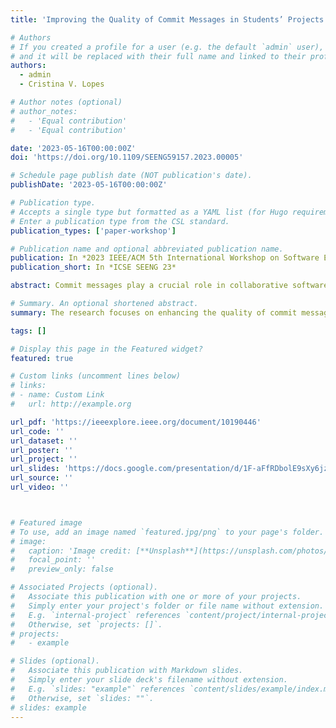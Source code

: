 ```yaml
---
title: 'Improving the Quality of Commit Messages in Students’ Projects'

# Authors
# If you created a profile for a user (e.g. the default `admin` user), write the username (folder name) here
# and it will be replaced with their full name and linked to their profile.
authors:
  - admin
  - Cristina V. Lopes

# Author notes (optional)
# author_notes:
#   - 'Equal contribution'
#   - 'Equal contribution'

date: '2023-05-16T00:00:00Z'
doi: 'https://doi.org/10.1109/SEENG59157.2023.00005'

# Schedule page publish date (NOT publication's date).
publishDate: '2023-05-16T00:00:00Z'

# Publication type.
# Accepts a single type but formatted as a YAML list (for Hugo requirements).
# Enter a publication type from the CSL standard.
publication_types: ['paper-workshop']

# Publication name and optional abbreviated publication name.
publication: In *2023 IEEE/ACM 5th International Workshop on Software Engineering Education for the Next Generation*
publication_short: In *ICSE SEENG 23*

abstract: Commit messages play a crucial role in collaborative software development. They provide a clear and concise description of the changes made to the source code. However, many commit messages among students’ projects lack useful information. This is a concern, as low-quality commit messages can negatively impact communication of software development and future maintenance. To address this issue, this research aims to help students write high-quality commit messages by “nudging” them in the right direction. We modified the GitHub Desktop application by incorporating specific requirements for commit messages, specifically “what” and “why” parts. To test whether this affects the quality of commit messages, we divided students from an Information Retrieval class into two groups, with one group using the modified application and the other using other interfaces. The results show that the quality of commit messages is improved in terms of informativeness, clearness, and length.

# Summary. An optional shortened abstract.
summary: The research focuses on enhancing the quality of commit messages in collaborative software development by introducing specific requirements in the "what" and "why" parts through modifications to the GitHub Desktop application, demonstrating improved informativeness, clearness, and length in commit messages among students.

tags: []

# Display this page in the Featured widget?
featured: true

# Custom links (uncomment lines below)
# links:
# - name: Custom Link
#   url: http://example.org

url_pdf: 'https://ieeexplore.ieee.org/document/10190446'
url_code: ''
url_dataset: ''
url_poster: ''
url_project: ''
url_slides: 'https://docs.google.com/presentation/d/1F-aFfRDbolE9sXy6jzUvyhjG8mQ57dksWCQ-su_8eeU/edit?usp=sharing'
url_source: ''
url_video: ''



# Featured image
# To use, add an image named `featured.jpg/png` to your page's folder.
# image:
#   caption: 'Image credit: [**Unsplash**](https://unsplash.com/photos/pLCdAaMFLTE)'
#   focal_point: ''
#   preview_only: false

# Associated Projects (optional).
#   Associate this publication with one or more of your projects.
#   Simply enter your project's folder or file name without extension.
#   E.g. `internal-project` references `content/project/internal-project/index.md`.
#   Otherwise, set `projects: []`.
# projects:
#   - example

# Slides (optional).
#   Associate this publication with Markdown slides.
#   Simply enter your slide deck's filename without extension.
#   E.g. `slides: "example"` references `content/slides/example/index.md`.
#   Otherwise, set `slides: ""`.
# slides: example
---
```


<!-- {{% callout note %}}
Click the _Cite_ button above to demo the feature to enable visitors to import publication metadata into their reference management software.
{{% /callout %}}

{{% callout note %}}
Create your slides in Markdown - click the _Slides_ button to check out the example.
{{% /callout %}}

Add the publication's **full text** or **supplementary notes** here. You can use rich formatting such as including [code, math, and images](https://wowchemy.com/docs/content/writing-markdown-latex/). -->
